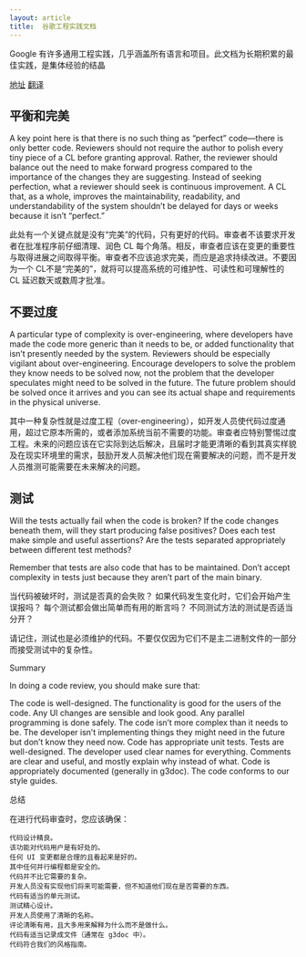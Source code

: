 ```yaml
---
layout: article
title:  谷歌工程实践文档
---
```


Google 有许多通用工程实践，几乎涵盖所有语言和项目。此文档为长期积累的最佳实践，是集体经验的结晶

[地址](https://google.github.io/eng-practices/)
[翻译](https://jimmysong.io/eng-practices/)


## 平衡和完美

A key point here is that there is no such thing as “perfect” code—there is only better code. Reviewers should not require the author to polish every tiny piece of a CL before granting approval. Rather, the reviewer should balance out the need to make forward progress compared to the importance of the changes they are suggesting. Instead of seeking perfection, what a reviewer should seek is continuous improvement. A CL that, as a whole, improves the maintainability, readability, and understandability of the system shouldn’t be delayed for days or weeks because it isn’t “perfect.”


此处有一个关键点就是没有“完美”的代码，只有更好的代码。审查者不该要求开发者在批准程序前仔细清理、润色 CL 每个角落。相反，审查者应该在变更的重要性与取得进展之间取得平衡。审查者不应该追求完美，而应是追求持续改进。不要因为一个 CL不是“完美的”，就将可以提高系统的可维护性、可读性和可理解性的 CL 延迟数天或数周才批准。


## 不要过度

A particular type of complexity is over-engineering, where developers have made the code more generic than it needs to be, or added functionality that isn’t presently needed by the system. Reviewers should be especially vigilant about over-engineering. Encourage developers to solve the problem they know needs to be solved now, not the problem that the developer speculates might need to be solved in the future. The future problem should be solved once it arrives and you can see its actual shape and requirements in the physical universe.

其中一种复杂性就是过度工程（over-engineering），如开发人员使代码过度通用，超过它原本所需的，或者添加系统当前不需要的功能。审查者应特别警惕过度工程。未来的问题应该在它实际到达后解决，且届时才能更清晰的看到其真实样貌及在现实环境里的需求，鼓励开发人员解决他们现在需要解决的问题，而不是开发人员推测可能需要在未来解决的问题。


## 测试

Will the tests actually fail when the code is broken? If the code changes beneath them, will they start producing false positives? Does each test make simple and useful assertions? Are the tests separated appropriately between different test methods?

Remember that tests are also code that has to be maintained. Don’t accept complexity in tests just because they aren’t part of the main binary.

当代码被破坏时，测试是否真的会失败？ 如果代码发生变化时，它们会开始产生误报吗？ 每个测试都会做出简单而有用的断言吗？ 不同测试方法的测试是否适当分开？

请记住，测试也是必须维护的代码。不要仅仅因为它们不是主二进制文件的一部分而接受测试中的复杂性。


Summary


In doing a code review, you should make sure that:

The code is well-designed.
The functionality is good for the users of the code.
Any UI changes are sensible and look good.
Any parallel programming is done safely.
The code isn’t more complex than it needs to be.
The developer isn’t implementing things they might need in the future but don’t know they need now.
Code has appropriate unit tests.
Tests are well-designed.
The developer used clear names for everything.
Comments are clear and useful, and mostly explain why instead of what.
Code is appropriately documented (generally in g3doc).
The code conforms to our style guides.




总结


在进行代码审查时，您应该确保：

```
代码设计精良。
该功能对代码用户是有好处的。
任何 UI 变更都是合理的且看起来是好的。
其中任何并行编程都是安全的。
代码并不比它需要的复杂。
开发人员没有实现他们将来可能需要，但不知道他们现在是否需要的东西。
代码有适当的单元测试。
测试精心设计。
开发人员使用了清晰的名称。
评论清晰有用，且大多用来解释为什么而不是做什么。
代码有适当记录成文件（通常在 g3doc 中）。
代码符合我们的风格指南。
```

